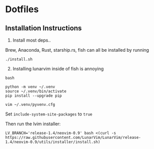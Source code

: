 # Dotfiles
## Installation Instructions

1. Install most deps..

Brew, Anaconda, Rust, starship.rs, fish can all be installed by running

```
./install.sh
```

2. Installing lunarvim inside of fish is annoying

```
bash

python -m venv ~/.venv
source ~/.venv/bin/activate
pip install --upgrade pip
```

```
vim ~/.venv/pyvenv.cfg
```
Set  `include-system-site-packages` to `true`

Then run the lvim installer:
```
LV_BRANCH='release-1.4/neovim-0.9' bash <(curl -s https://raw.githubusercontent.com/LunarVim/LunarVim/release-1.4/neovim-0.9/utils/installer/install.sh)
```

